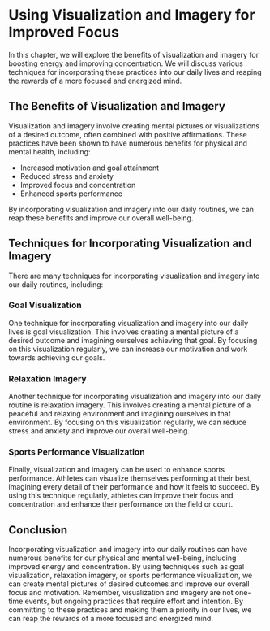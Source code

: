 Using Visualization and Imagery for Improved Focus
===================================================================================================================================

In this chapter, we will explore the benefits of visualization and imagery for boosting energy and improving concentration. We will discuss various techniques for incorporating these practices into our daily lives and reaping the rewards of a more focused and energized mind.

The Benefits of Visualization and Imagery
-----------------------------------------

Visualization and imagery involve creating mental pictures or visualizations of a desired outcome, often combined with positive affirmations. These practices have been shown to have numerous benefits for physical and mental health, including:

* Increased motivation and goal attainment
* Reduced stress and anxiety
* Improved focus and concentration
* Enhanced sports performance

By incorporating visualization and imagery into our daily routines, we can reap these benefits and improve our overall well-being.

Techniques for Incorporating Visualization and Imagery
------------------------------------------------------

There are many techniques for incorporating visualization and imagery into our daily routines, including:

### Goal Visualization

One technique for incorporating visualization and imagery into our daily lives is goal visualization. This involves creating a mental picture of a desired outcome and imagining ourselves achieving that goal. By focusing on this visualization regularly, we can increase our motivation and work towards achieving our goals.

### Relaxation Imagery

Another technique for incorporating visualization and imagery into our daily routine is relaxation imagery. This involves creating a mental picture of a peaceful and relaxing environment and imagining ourselves in that environment. By focusing on this visualization regularly, we can reduce stress and anxiety and improve our overall well-being.

### Sports Performance Visualization

Finally, visualization and imagery can be used to enhance sports performance. Athletes can visualize themselves performing at their best, imagining every detail of their performance and how it feels to succeed. By using this technique regularly, athletes can improve their focus and concentration and enhance their performance on the field or court.

Conclusion
----------

Incorporating visualization and imagery into our daily routines can have numerous benefits for our physical and mental well-being, including improved energy and concentration. By using techniques such as goal visualization, relaxation imagery, or sports performance visualization, we can create mental pictures of desired outcomes and improve our overall focus and motivation. Remember, visualization and imagery are not one-time events, but ongoing practices that require effort and intention. By committing to these practices and making them a priority in our lives, we can reap the rewards of a more focused and energized mind.
